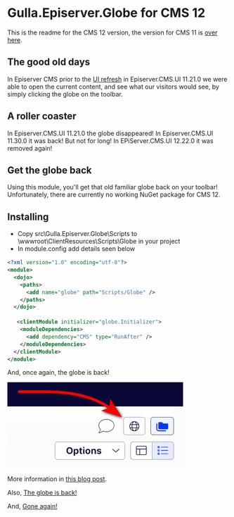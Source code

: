 # Gulla.Episerver.Globe for CMS 12

This is the readme for the CMS 12 version, the version for CMS 11 is [over here](https://github.com/tomahg/Gulla.ViewOnWebsite/tree/CMS11).

## The good old days

In Episerver CMS prior to the [UI refresh](https://world.episerver.com/blogs/ryan-bare/dates/2019/6/cms-ui-refresh/) in Episerver.CMS.UI 11.21.0 we were able to open the current content, and see what our visitors would see, by simply clicking the globe on the toolbar.

## A roller coaster

In Episerver.CMS.UI 11.21.0 the globe disappeared! In Episerver.CMS.UI 11.30.0 it was back! But not for long! In EPiServer.CMS.UI 12.22.0 it was removed again!

## Get the globe back

Using this module, you'll get that old familiar globe back on your toolbar! Unfortunately, there are currently no working NuGet package for CMS 12.

## Installing

-   Copy src\Gulla.Episerver.Globe\Scripts to \wwwroot\ClientResources\Scripts\Globe in your project
-   In module.config add details seen below

```xml
<?xml version="1.0" encoding="utf-8"?>
<module>
  <dojo>
    <paths>
      <add name="globe" path="Scripts/Globe" />
    </paths>
  </dojo>

   <clientModule initializer="globe.Initializer">
    <moduleDependencies>
      <add dependency="CMS" type="RunAfter" />
    </moduleDependencies>
  </clientModule>
</module>
```

And, once again, the globe is back!

![New globe](images/newnewglobe.png)

More information in [this blog post](https://www.gulla.net/no/blog/put-the-globe-back-in-episerver/).

Also, [The globe is back!](https://www.gulla.net/no/blog/the-globe-is-back/)

And, [Gone again!](https://www.gulla.net/en/blog/optimizely-cms-with-new-menu-system/)
